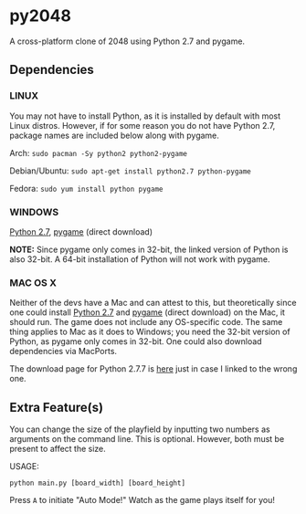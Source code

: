 py2048
======

A cross-platform clone of 2048 using Python 2.7 and pygame.


Dependencies
------------

### LINUX

You may not have to install Python, as it is installed by default with most
Linux distros. However, if for some reason you do not have Python 2.7, package
names are included below along with pygame.

Arch: `sudo pacman -Sy python2 python2-pygame`

Debian/Ubuntu: `sudo apt-get install python2.7 python-pygame`

Fedora: `sudo yum install python pygame`


### WINDOWS

[Python 2.7](https://www.python.org/ftp/python/2.7.7/python-2.7.7.msi),
[pygame](http://pygame.org/ftp/pygame-1.9.1.win32-py2.7.msi)
(direct download)

**NOTE:** Since pygame only comes in 32-bit, the linked version of Python is
also 32-bit. A 64-bit installation of Python will not work with pygame.


### MAC OS X

Neither of the devs have a Mac and can attest to this, but theoretically since
one could install
[Python 2.7](https://www.python.org/ftp/python/2.7.7/python-2.7.7-macosx10.3.dmg)
and
[pygame](http://pygame.org/ftp/pygame-1.9.1release-python.org-32bit-py2.7-macosx10.3.dmg)
(direct download) on the Mac, it should run. The game does not include any
OS-specific code. The same thing applies to Mac as it does to Windows; you need
the 32-bit version of Python, as pygame only comes in 32-bit. One could also
download dependencies via MacPorts.

The download page for Python 2.7.7 is
[here](https://www.python.org/download/releases/2.7.7/)
just in case I linked to the wrong one.

## Extra Feature(s)
You can change the size of the playfield by inputting two numbers as arguments on the command line.
This is optional. However, both must be present to affect the size.

USAGE:

    python main.py [board_width] [board_height]

Press `A` to initiate "Auto Mode!" Watch as the game plays itself for you!
